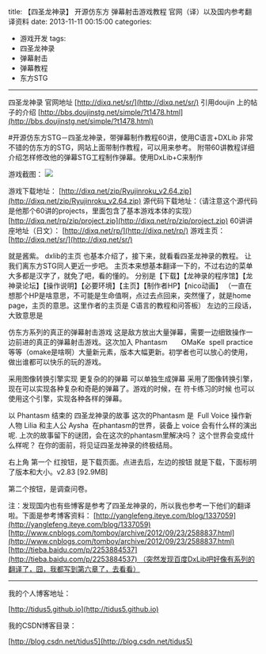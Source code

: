 title: 【四圣龙神录】 开源仿东方 弹幕射击游戏教程 官网（译）以及国内参考翻译资料
date: 2013-11-11 00:15:00
categories:
- 游戏开发
tags:
- 四圣龙神录
- 弹幕射击
- 弹幕教程
- 东方STG
---
四圣龙神录 官网地址
[http://dixq.net/sr/](http://dixq.net/sr/)
引用doujin 上的帖子的介绍
[http://bbs.doujinstg.net/simple/?t1478.html](http://bbs.doujinstg.net/simple/?t1478.html)


#开源仿东方STG－四圣龙神录，带弹幕制作教程60讲，使用C语言+DXLib
非常不错的仿东方的STG，网站上面带制作教程，可以用来参考。
附带60讲教程详细介绍怎样修改他的弹幕STG工程制作弹幕。使用DxLib+C来制作

 <!--more-->
游戏截图：
![](http://dixq.net/rp/img/index/1.png)

游戏下载地址：
[http://dixq.net/zip/Ryujinroku_v2.64.zip](http://dixq.net/zip/Ryujinroku_v2.64.zip)
源代码下载地址：（请注意这个源代码是他那个60讲的projects，里面包含了基本游戏本体的实现）
[http://dixq.net/rp/zip/project.zip](http://dixq.net/rp/zip/project.zip)
60讲讲座地址（日文）：
[http://dixq.net/rp/](http://dixq.net/rp/)
游戏主页：
[http://dixq.net/sr/](http://dixq.net/sr/)



就是酱紫。
dxlib的主页 也基本介绍了，接下来，就看看四圣龙神录的教程。 让我们离东方STG同人更近一步吧。
主页本来想基本翻译一下的，不过右边的菜单大多都是汉字了，就免了吧，看的懂的。
分别是【下载】【龙神录的程序馆】【龙神录论坛】【操作说明】【必要环境】【主页】【制作者HP】【nico动画】
（一直在想那个HP是啥意思，不可能是生命值啊，点过去点回来，突然懂了，就是home page，主页的意思。这里作者的主页是 C语言的教程和问答板）
左边的三段话，大致意思是

仿东方系列的真正的弹幕射击游戏
这是敌方放出大量弹幕，需要一边细致操作一边前进的真正的弹幕射击游戏。这次加入 Phantasm　　OMaKe  spell practice 等等（omake是啥啊）大量新元素，版本大幅更新。初学者也可以放心的使用，做出谁都可以快乐的玩的游戏。

采用图像转换引擎实现 更复杂的的弹幕
可以单独生成弹幕
采用了图像转换引擎，现在可以实现各种复杂和奇葩的弹幕了。游戏的时候，在 符卡练习的时候 也可以使用这个引擎，实现各种各样的弹幕。

以 Phantasm 结束的 四圣龙神录的故事
这次的Phantasm 是  Full Voice
操作新人物 Lilia 和主人公 Aysha  在phantasm的世界，装备上 voice 会有什么样的演出呢.
上次的故事留下的谜团，会在这次的phantasm里解决吗？ 这个世界会变成什么样呢？
在你的面前，将见证四圣龙神录的终极结局。


右上角 第一个 红按钮，是下载页面。点进去后，左边的按钮 就是下载，下面标明了版本和大小。v2.83 [92.9MB]

第二个按钮，是调查问卷。

注：发现国内也有些博客是参考了四圣龙神录的，所以我也参考一下他们的翻译啦。下面是参考博客资料：
[http://yanglefeng.iteye.com/blog/1337059](http://yanglefeng.iteye.com/blog/1337059)
[http://www.cnblogs.com/tomboy/archive/2012/09/23/2588837.html](http://www.cnblogs.com/tomboy/archive/2012/09/23/2588837.html)
[http://tieba.baidu.com/p/2253884537](http://tieba.baidu.com/p/2253884537) （突然发现百度DxLib吧好像有系列的翻译了，囧，我都写到第六章了，去看看）


---
我的个人博客地址：

[http://tidus5.github.io](http://tidus5.github.io)

我的CSDN博客目录：

[http://blog.csdn.net/tidus5](http://blog.csdn.net/tidus5)
